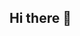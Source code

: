 ## Hi there 👋

<!--
**Ritchieer/Ritchieer** is a ✨ _special_ ✨ repository because its `README.md` (this file) appears on your GitHub profile.>


# When Volatility Rises, I Don’t React — I Execute.

## Who I Am
A strategist operating at the intersection of risk, language, and machine logic.  
With over 15 years of real-market trading experience and a growing portfolio of AI/NLP projects, I build systems that interpret volatility, structure output, and translate uncertainty into action.

## What I Do
- Design and execute alpha strategies (see: VIX Regime Model)
- Conduct bilingual tone analysis for AI/NLP tasks
- Build and assess prompt frameworks for multilingual LLMs
- Integrate quantitative finance logic into cross-functional outputs

## Key Capabilities
- 15+ years experience in equities, futures, and US markets
- Practical Alpha strategy execution (VIX-based model live)
- CQF in progress | Python, Prompt Design, Data Structuring
- Fluent in Mandarin, Functional in English, Learning Japanese
- Tone-based narrative control, suitable for cross-system roles

## What I'm Looking For
Remote roles that value clarity, modular output, and cross-disciplinary thinking.  
I specialize in risk-focused logic structuring, multilingual tone alignment, and LLM task execution. Especially suitable for hybrid AI/Finance/Research teams.

## Portfolio
- [GitHub – VIX Alpha Strategy V1](https://github.com/Ritchieer/alpha-vix-strategy-v1)
- [Medium – Language and Market Essays](https://medium.com/@Ritchieer0065)

> “I don’t sell myself. I show my structure.”

